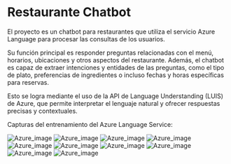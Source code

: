 # Restaurante Chatbot

El proyecto es un chatbot para restaurantes que utiliza el servicio Azure Language para procesar las consultas de los usuarios. 

Su función principal es responder preguntas relacionadas con el menú, horarios, ubicaciones y otros aspectos del restaurante. Además, el chatbot es capaz de extraer intenciones y entidades de las preguntas, como el tipo de plato, preferencias de ingredientes o incluso fechas y horas específicas para reservas. 

Esto se logra mediante el uso de la API de Language Understanding (LUIS) de Azure, que permite interpretar el lenguaje natural y ofrecer respuestas precisas y contextuales.

Capturas del entrenamiento del Azure Language Service:

![Azure_image](img/img01.png)
![Azure_image](img/img02.png)
![Azure_image](img/img03.png)
![Azure_image](img/img04.png)
![Azure_image](img/img05.png)
![Azure_image](img/img06.png)
![Azure_image](img/img07.png)
![Azure_image](img/img08.png)
![Azure_image](img/img09.png)
![Azure_image](img/img10.png)
